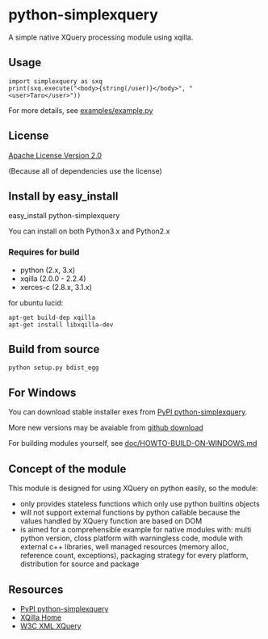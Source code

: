 # python-simplexquery

A simple native XQuery processing module using xqilla.

## Usage

    import simplexquery as sxq
    print(sxq.execute("<body>{string(/user)}</body>", "<user>Taro</user>"))

For more details, see 
[examples/example.py](http://github.com/bellbind/python-simplexquery/blob/master/examples/example.py)

## License

[Apache License Version 2.0](http://www.apache.org/licenses/LICENSE-2.0)

(Because all of dependencies use the license)

## Install by easy_install

   easy_install python-simplexquery

You can install on both Python3.x and Python2.x

### Requires for build

- python (2.x, 3.x)
- xqilla (2.0.0 - 2.2.4)
- xerces-c (2.8.x, 3.1.x)

for ubuntu lucid:

    apt-get build-dep xqilla
    apt-get install libxqilla-dev

## Build from source

    python setup.py bdist_egg

## For Windows

You can download stable installer exes from 
[PyPI python-simplexquery](http://pypi.python.org/pypi/python-simplexquery).

More new versions may be avaiable from 
[github download](http://github.com/bellbind/python-simplexquery/downloads)

For building modules yourself, see 
[doc/HOWTO-BUILD-ON-WINDOWS.md](http://github.com/bellbind/python-simplexquery/blob/master/doc/HOWTO-BUILD-ON-WINDOWS.md)

## Concept of the module

This module is designed for using XQuery on python easily, so the module:

- only provides stateless functions which only use python builtins objects
- will not support external functions by python callable 
  because the values handled by XQuery function are based on DOM
- is aimed for a comprehensible example for native modules with: 
  multi python version, 
  closs platform with warningless code, 
  module with external c++ libraries, 
  well managed resources (memory alloc, reference count, exceptions),
  packaging strategy for every platform,
  distribution for source and package

## Resources

- [PyPI python-simplexquery](http://pypi.python.org/pypi/python-simplexquery)
- [XQilla Home](http://xqilla.sourceforge.net/HomePage)
- [W3C XML XQuery](http://www.w3.org/XML/Query/)
